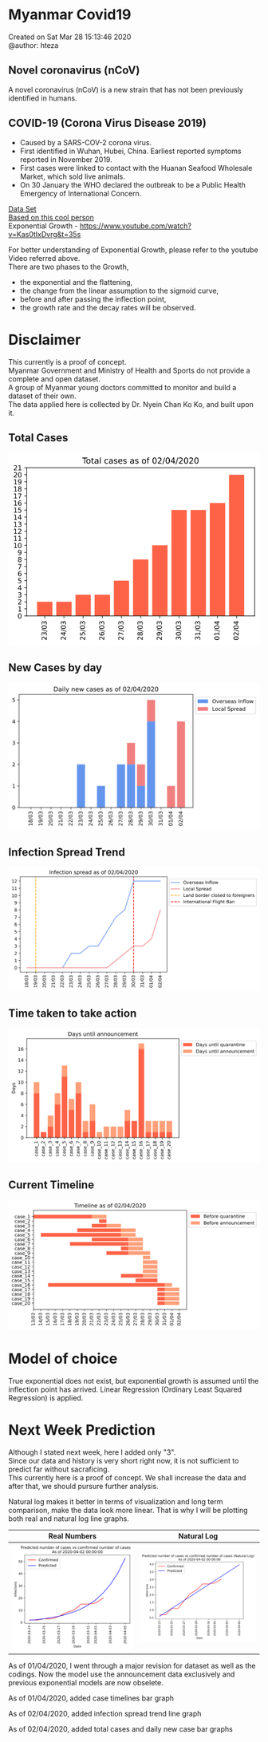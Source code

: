 # Myanmar Covid19

Created on Sat Mar 28 15:13:46 2020 <br>
@author: hteza

## Novel coronavirus (nCoV)
A novel coronavirus (nCoV) is a new strain that has not been previously identified in humans.

## COVID-19 (Corona Virus Disease 2019)
* Caused by a SARS-COV-2 corona virus.
* First identified in Wuhan, Hubei, China. Earliest reported symptoms reported in November 2019.
* First cases were linked to contact with the Huanan Seafood Wholesale Market, which sold live animals.
* On 30 January the WHO declared the outbreak to be a Public Health Emergency of International Concern.

[Data Set](https://docs.google.com/spreadsheets/d/1-Csmn_rXTQvnkJR8tnFkQEyKBnhq8fz-YxyHidhONiI/edit?usp=sharing) <br>
[Based on this cool person](https://jooskorstanje.com/modeling-exponential-growth-corona.html) <br>
Exponential Growth - https://www.youtube.com/watch?v=Kas0tIxDvrg&t=35s

For better understanding of Exponential Growth, please refer to the youtube Video referred above.<br>
There are two phases to the Growth, 
  * the exponential and the flattening,<br>
  * the change from the linear assumption to the sigmoid curve, <br>
  * before and after passing the inflection point, <br>
  * the growth rate and the decay rates will be observed.

# Disclaimer

This currently is a proof of concept.<br> 
Myanmar Government and Ministry of Health and Sports do not provide a complete and open dataset. <br>
A group of Myanmar young doctors committed to monitor and build a dataset of their own. <br>
The data applied here is collected by Dr. Nyein Chan Ko Ko, and built upon it. <br>

## Total Cases

![](/case/2020-04-02&#32;00_00_00_total_cases.svg)

## New Cases by day

![](/case/2020-04-02&#32;00_00_00_new_cases.svg)

## Infection Spread Trend

![](/spread/2020-04-02&#32;00_00_00_spread.svg)

## Time taken to take action

![](/timelines/2020-04-02&#32;00_00_00_time_for_action.svg)

## Current Timeline

![](/timelines/2020-04-02&#32;00_00_00_timeline.svg)

# Model of choice

True exponential does not exist, but exponential growth is assumed until the inflection point has arrived. Linear Regression (Ordinary Least Squared Regression) is applied.

# Next Week Prediction

Although I stated next week, here I added only "3". <br>
Since our data and history is very short right now, it is not sufficient to predict far without sacraficing. <br> 
This currently here is a proof of concept. We shall increase the data and after that, we should pursure further analysis. <br>

Natural log makes it better in terms of visualization and long term comparison, make the data look more linear. That is why I will be plotting both real and natural log line graphs.<br>
 
 | Real Numbers | Natural Log |
 |-|-|
  |![](/plots_after_revision/2020-04-02&#32;00_00_00_real.svg)|![](/plots_after_revision/2020-04-02&#32;00_00_00_log.svg)|
 
 
 As of 01/04/2020,
 I went through a major revision for dataset as well as the codings. Now the model use the announcement data exclusively and previous exponential models are now obselete.
 
 As of 01/04/2020,
 added case timelines bar graph
 
 As of 02/04/2020,
 added infection spread trend line graph

 As of 02/04/2020,
 added total cases and daily new case bar graphs
